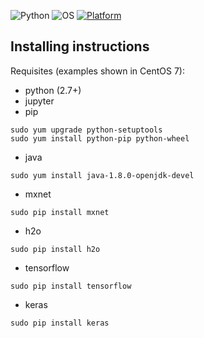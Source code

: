 ![Python](https://img.shields.io/badge/python-3.5+,2.7-green.svg)
![OS](https://img.shields.io/badge/OS-CentOS7-orange.svg)
[![Platform](https://img.shields.io/badge/Platform-GoogleCloudPlatform-blue.svg)](https://cloud.google.com/free/)

## Installing instructions

Requisites (examples shown in CentOS 7):
* python (2.7+)
* jupyter
* pip

```
sudo yum upgrade python-setuptools
sudo yum install python-pip python-wheel
```

* java

`sudo yum install java-1.8.0-openjdk-devel`

* mxnet

`sudo pip install mxnet`
 
* h2o

`sudo pip install h2o`

* tensorflow

`sudo pip install tensorflow`

* keras

`sudo pip install keras`

